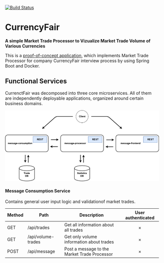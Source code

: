 [![Build Status](https://travis-ci.org/Zanoshky/CurrencyFair.svg?branch=master)](https://travis-ci.org/Zanoshky/CurrencyFair)

# CurrencyFair
**A simple Market Trade Processor to Vizualize Market Trade Volume of Various Currencies**

This is a [proof-of-concept application](https://en.wikipedia.org/wiki/Proof_of_concept), which implements Market Trade Processor for company CurrencyFair interview process by using Spring Boot and Docker.

## Functional Services

CurrenctFair was decomposed into three core microservices. All of them are independently deployable applications, organized around certain business domains.

<img width="880" alt="Functional Services" src="https://github.com/Zanoshky/CurrencyFair/blob/master/FunctionalServices.png">

#### Message Consumption Service
Contains general user input logic and validationof market trades.

Method	| Path	| Description	| User authenticated
------------- | ------------------------- | ------------- |:-------------:|
GET	  | /api/trades	| Get all information about all trades            | ×
GET	  | /api/volume-trades | Get only volume information about trades | ×
POST	| /api/message	| Post a message to the Market Trade Processor      | ×


